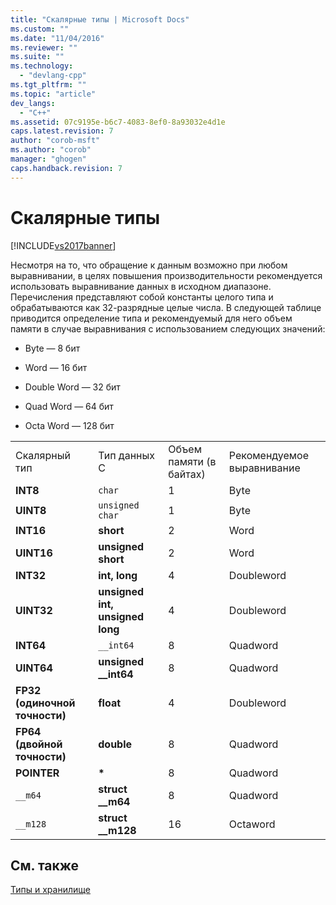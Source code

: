 ```yaml
---
title: "Скалярные типы | Microsoft Docs"
ms.custom: ""
ms.date: "11/04/2016"
ms.reviewer: ""
ms.suite: ""
ms.technology: 
  - "devlang-cpp"
ms.tgt_pltfrm: ""
ms.topic: "article"
dev_langs: 
  - "C++"
ms.assetid: 07c9195e-b6c7-4083-8ef0-8a93032e4d1e
caps.latest.revision: 7
author: "corob-msft"
ms.author: "corob"
manager: "ghogen"
caps.handback.revision: 7
---
```

# Скалярные типы
[!INCLUDE[vs2017banner](../assembler/inline/includes/vs2017banner.md)]

Несмотря на то, что обращение к данным возможно при любом выравнивании, в целях повышения производительности рекомендуется использовать выравнивание данных в исходном диапазоне.  Перечисления представляют собой константы целого типа и обрабатываются как 32\-разрядные целые числа.  В следующей таблице приводится определение типа и рекомендуемый для него объем памяти в случае выравнивания с использованием следующих значений:  
  
-   Byte — 8 бит  
  
-   Word — 16 бит  
  
-   Double Word — 32 бит  
  
-   Quad Word — 64 бит  
  
-   Octa Word — 128 бит  
  
|||||  
|-|-|-|-|  
|Скалярный тип|Тип данных C|Объем памяти \(в байтах\)|Рекомендуемое выравнивание|  
|**INT8**|`char`|1|Byte|  
|**UINT8**|`unsigned char`|1|Byte|  
|**INT16**|**short**|2|Word|  
|**UINT16**|**unsigned short**|2|Word|  
|**INT32**|**int, long**|4|Doubleword|  
|**UINT32**|**unsigned int, unsigned long**|4|Doubleword|  
|**INT64**|`__int64`|8|Quadword|  
|**UINT64**|**unsigned \_\_int64**|8|Quadword|  
|**FP32 \(одиночной точности\)**|**float**|4|Doubleword|  
|**FP64 \(двойной точности\)**|**double**|8|Quadword|  
|**POINTER**|**\***|8|Quadword|  
|`__m64`|**struct \_\_m64**|8|Quadword|  
|`__m128`|**struct \_\_m128**|16|Octaword|  
  
## См. также  
 [Типы и хранилище](../build/types-and-storage.md)